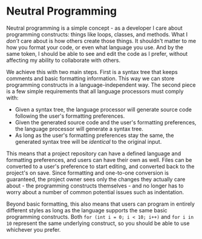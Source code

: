 # Neutral Programming

Neutral programming is a simple concept - as a developer I care about programming constructs: things like loops, classes, and methods. What I _don't_ care about is how others create those things. It shouldn't matter to me how you format your code, or even what language you use. And by the same token, I should be able to see and edit the code as I prefer, without affecting my ability to collaborate with others.

We achieve this with two main steps. First is a syntax tree that keeps comments and basic formatting information. This way we can store programming constructs in a language-independent way. The second piece is a few simple requirements that all language processors must comply with:

* Given a syntax tree, the language processor will generate source code following the user's formatting preferences.
* Given the generated source code and the user's formatting preferences, the language processor will generate a syntax tree.
* As long as the user's formatting preferences stay the same, the generated syntax tree will be _identical_ to the original input.

This means that a project repository can have a defined language and formatting preferences, and users can have their own as well. Files can be converted to a user's preference to start editing, and converted back to the project's on save. Since formatting and one-to-one conversion is guaranteed, the project owner sees only the changes they actually care about - the programming constructs themselves - and no longer has to worry about a number of common potential issues such as indentation.

Beyond basic formatting, this also means that users can program in entirely different styles as long as the language supports the same basic programming constructs. Both `for (int i = 0; i < 10; i++)` and `for i in 10` represent the same underlying construct, so you should be able to use whichever you prefer.